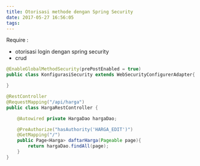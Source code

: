 ```yaml
---
title: Otorisasi methode dengan Spring Security
date: 2017-05-27 16:56:05
tags:
---
```


Require :
- otorisasi login dengan spring security
- crud

```java
@EnableGlobalMethodSecurity(prePostEnabled = true)
public class KonfigurasiSecurity extends WebSecurityConfigurerAdapter{

}
```

```java
@RestController
@RequestMapping("/api/harga")
public class HargaRestController {

    @Autowired private HargaDao hargaDao;

    @PreAuthorize("hasAuthority('HARGA_EDIT')")
    @GetMapping("/")
    public Page<Harga> daftarHarga(Pageable page){
        return hargaDao.findAll(page);
    }
}
```
